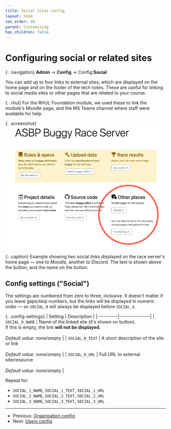 ```yaml
---
title: Social sites config
layout: home
nav_order: 40
parent: Customising
has_children: false
---
```



# Configuring social or related sites

{: .navigation}
**Admin** → **Config** → Config:**Social**

You can add up to four links to external sites, which are displayed on the
home page and on the footer of the tech notes. These are useful for linking to
social media sites or other pages that are related to your course.

{: .rhul}
For the RHUL Foundation module, we used these to link the module's Moodle page,
and the MS Teams channel where staff were available for help.


{: .screenshot}
![Screenshot showing two social links](/docs/img/screenshots/social-example.png)

{: .caption}
Example showing two social links displayed on the race server's home page — one
to Moodle, another to Discord. The text is shown above the button, and the name
on the button.

## Config settings ("Social")

The settings are numbered from zero to three, inclusive. It doesn't matter if
you leave gaps/skip numbers, but the links will be displayed in
numeric order — so `SOCIAL_0` will always be displayed before `SOCIAL_4`.



{: .config-settings}
| Setting  | Description   |
|----------|---------------|
| `SOCIAL_0_NAME` | Name of the linked site (it's shown on button).<br>If this is empty, the link **will not be displayed**.  <br><br> _Default value:_ _none/empty_ |
| `SOCIAL_0_TEXT` | A short description of the site or link  <br><br> _Default value:_ _none/empty_ |
| `SOCIAL_0_URL` | Full URL to external site/resource  <br><br> _Default value:_ _none/empty_ |

Repeat for:

* `SOCIAL_1_NAME`, `SOCIAL_1_TEXT`, `SOCIAL_1_URL`
* `SOCIAL_2_NAME`, `SOCIAL_2_TEXT`, `SOCIAL_2_URL`
* `SOCIAL_3_NAME`, `SOCIAL_3_TEXT`, `SOCIAL_3_URL`


---
 * Previous: [Organisation config](org)
 * Next: [Users config](users)